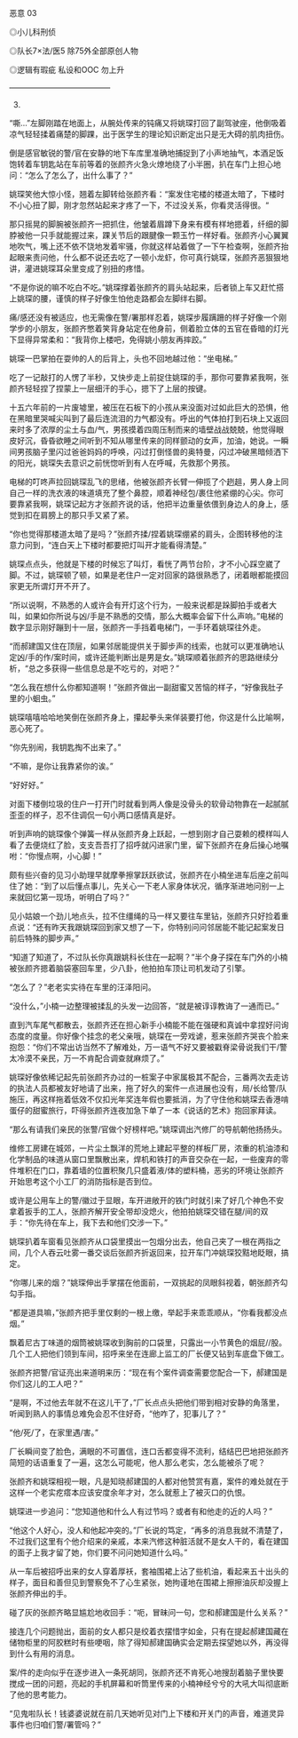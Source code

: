 恶意 03

◎小儿科刑侦

◎队长7×法/医5   除75外全部原创人物

◎逻辑有瑕疵  私设和OOC 勿上升

—————————————

03.

“嘶…”左脚刚踏在地面上，从腕处传来的钝痛又将姚琛打回了副驾驶座，他倒吸着凉气轻轻揉着痛楚的脚踝，出于医学生的理论知识断定出只是无大碍的肌肉扭伤。


倒是感官敏锐的警/官在安静的地下车库里准确地捕捉到了小声地抽气，本酒足饭饱转着车钥匙站在车前等着的张颜齐火急火燎地绕了小半圈，扒在车门上担心地问：“怎么了怎么了，出什么事了？”


姚琛笑他大惊小怪，翘着左脚转给张颜齐看：“案发住宅楼的楼道太暗了，下楼时不小心扭了脚，刚才忽然站起来才疼了一下，不过没关系，你看灵活得很。“


那只摇晃的脚腕被张颜齐一把抓住，他皱着眉蹲下身来有模有样地摁着，纤细的脚脖被他一只手就能握过来，踝关节后的跟腱像一颗玉竹一样好看。张颜齐小心翼翼地吹气，嘴上还不依不饶地发着牢骚，你就这样站着做了一下午检查啊，张颜齐抬起眼来责问他，什么都不说还去吃了一顿小龙虾，你可真行姚琛，张颜齐恶狠狠地讲，灌进姚琛耳朵里变成了别扭的疼惜。


“不是你说的嘛不吃白不吃。”姚琛撑着张颜齐的肩头站起来，后者锁上车又赶忙搭上姚琛的腰，谨慎的样子好像生怕他走路都会左脚绊右脚。


痛/感还没有被适应，也无需像在警/署那样忍着，姚琛步履蹒跚的样子好像一个刚学步的小朋友，张颜齐憋着笑背身站定在他身前，侧着脸立体的五官在昏暗的灯光下显得异常柔和：“我背你上楼吧，免得姚小朋友再摔跤。”


姚琛一巴掌拍在耍帅的人的后背上，头也不回地越过他：“坐电梯。”


吃了一记敲打的人愣了半秒，又快步走上前捉住姚琛的手，那你可要靠紧我啊，张颜齐轻轻捏了捏蒙上一层细汗的手心，摁下了上层的按键。


十五六年前的一片废墟里，被压在石板下的小孩从来没面对过如此巨大的恐惧，他在黑暗里哭喊尖叫到了最后连流泪的力气都没有。呼出的气体拍打到石块上又返回来时多了浓厚的尘土与血/气，男孩摸着四周压制而来的墙壁战战兢兢，他觉得眼皮好沉，昏昏欲睡之间听到不知从哪里传来的同样颤动的女声，加油，她说。一瞬间男孩脑子里闪过爸爸妈妈的呼唤，闪过打倒怪兽的奥特曼，闪过冲破黑暗倾洒下的阳光，姚琛失去意识之前恍惚听到有人在呼喊，先救那个男孩。


电梯的叮咚声拉回姚琛乱飞的思绪，他被张颜齐长臂一伸揽了个趔趄，男人身上同自己一样的洗衣液的味道填充了整个鼻腔，顺着神经包/裹住他紧绷的心尖。你可要靠紧我啊，姚琛记起方才张颜齐说的话，他把半边重量依偎到身边人的身上，感觉到扣在肩膀上的那只手又紧了紧。


“你也觉得那楼道太暗了是吗？”张颜齐揉/捏着姚琛绷紧的肩头，企图转移他的注意力问到，“连白天上下楼时都要把灯叫开才能看得清楚。”


姚琛点点头，他就是下楼的时候忘了叫灯，看恍了两节台阶，才不小心踩空崴了脚。不过，姚琛顿了顿，如果是老住户一定对回家的路很熟悉了，闭着眼都能摸回家更无所谓灯开不开了。


“所以说啊，不熟悉的人或许会有开灯这个行为，一般来说都是跺脚拍手或者大叫，如果如你所说与凶/手是不熟悉的交情，那么大概率会留下什么声响。”电梯的数字显示刚好蹦到十一层，张颜齐一手挡着电梯门，一手环着姚琛往外走。


“而郝建国又住在顶层，如果邻居能提供关于脚步声的线索，也就可以更准确地认定凶/手的作/案时间，或许还能判断出是男是女。”姚琛顺着张颜齐的思路继续分析，“总之多获得一些信息总是不吃亏的，对吧？”


“怎么我在想什么你都知道啊！”张颜齐做出一副甜蜜又苦恼的样子，“好像我肚子里的小蛔虫。”


姚琛嘻嘻哈哈地笑倒在张颜齐身上，攥起拳头来佯装要打他，你这是什么比喻啊，恶心死了。


“你先别闹，我钥匙掏不出来了。”


“不嘛，是你让我靠紧你的诶。”


“好好好。”


对面下楼倒垃圾的住户一打开门时就看到两人像是没骨头的软骨动物靠在一起腻腻歪歪的样子，忍不住调侃一句小两口感情真是好。


听到声响的姚琛像个弹簧一样从张颜齐身上跃起，一想到刚才自己耍赖的模样叫人看了去便烧红了脸，支支吾吾打了招呼就闪进家门里，留下张颜齐在身后操心地嘱咐：“你慢点啊，小心脚！”


颇有些兴奋的见习小助理早就摩拳擦掌跃跃欲试，张颜齐在小楠坐进车后座之前叫住了她：“到了以后懂点事儿，先关心一下老人家身体状况，循序渐进地问别一上来就回忆第一现场，听明白了吗？”


见小姑娘一个劲儿地点头，拉不住缰绳的马一样又要往车里钻，张颜齐只好捡着重点说：“还有昨天我跟姚琛回到家又想了一下，你特别问问邻居能不能记起案发日前后特殊的脚步声。”


“知道了知道了，不过队长你真跟姚科长住在一起啊？”半个身子探在车门外的小楠被张颜齐摁着脑袋塞回车里，少八卦，他拍拍车顶让司机发动了引擎。


“怎么了？”老老实实待在车里的汪泽阳问。


“没什么，”小楠一边整理被揉乱的头发一边回答，“就是被谆谆教诲了一通而已。”


直到汽车尾气都散去，张颜齐还在担心新手小楠能不能在强硬和真诚中拿捏好问询态度的度量。你好像个挂念的老父亲哦，姚琛在一旁戏谑，惹来张颜齐哭丧个脸来抱怨：“你们不常出访当然不了解难处，万一语气不好又要被戳脊梁骨说我们干/警太冷漠不亲民，万一不肯配合调查就麻烦了。”


姚琛好像依稀记起先前张颜齐办过的一桩案子中家属极其不配合，三番两次去走访的执法人员都被友好地请了出来，拖了好久的案件一点进展也没有，局/长给警/队施压，再这样拖着低效不仅扣光年奖连年假也要抵消，为了守住他和姚琛去香港啃蛋仔的甜蜜旅行，吓得张颜齐连夜加急下单了一本《说话的艺术》抱回家拜读。


“那么有请我们亲民的张警/官做个好榜样吧。”姚琛调出汽修厂的导航朝他扬扬头。


维修工房建在城郊，一片尘土飘洋的荒地上建起平整的样板厂房，浓重的机油漆和化学制品的味道从窗口里飘散出来，焊机和铁打的声音交杂在一起，一些废弃的零件堆积在门口，靠着墙的位置积聚几只盛着液/体的塑料桶，恶劣的环境让张颜齐开始思考这个小工厂的消防指标是否到位。


或许是公用车上的警/徽过于显眼，车开进敞开的铁门时就引来了好几个神色不安拿着扳手的工人，张颜齐解开安全带却没熄火，他拍拍姚琛交错在腿/间的双手：“你先待在车上，我下去和他们交涉一下。”


姚琛扒着车窗看见张颜齐从口袋里摸出一包烟分出去，他自己夹了一根在两指之间，几个人吞云吐雾一番交谈后张颜齐折返回来，拉开车门冲姚琛狡黠地眨眼，搞定。


“你哪儿来的烟？”姚琛伸出手掌摆在他面前，一双挑起的凤眼斜视着，朝张颜齐勾勾手指。


“都是道具嘛，”张颜齐把手里仅剩的一根上缴，举起手来乖乖顺从，“你看我都没点烟。”


飘着尼古丁味道的烟筒被姚琛收到胸前的口袋里，只露出一小节黄色的烟屁//股。几个工人把他们领到车间，招呼来坐在连廊上监工的厂长便又钻到车底盘下做工。


张颜齐把警/官证亮出来道明来历：“现在有个案件调查需要您配合一下，郝建国是你们这儿的工人吧？”


“是啊，不过他去年就不在这儿干了，”厂长点点头把他们带到相对安静的角落里，听闻到熟人的事情总难免会忍不住好奇，“他咋了，犯事儿了？”


“他/死/了，在家里遇/害。”


厂长瞬间变了脸色，满眼的不可置信，连口舌都变得不流利，结结巴巴地把张颜齐简短的话语重复了一遍，这怎么可能呢，他人那么老实，怎么能被杀了呢？


张颜齐和姚琛相视一眼，凡是知晓郝建国的人都对他赞赏有嘉，案件的难处就在于这样一个老实疙瘩本应该安度余年才对，怎么就惹上了被灭口的仇恨。


姚琛进一步追问：“您知道他和什么人有过节吗？或者有和他走的近的人吗？”


“他这个人好心，没人和他起冲突的。”厂长说的笃定，“再多的消息我就不清楚了，不过我们这里有个他介绍来的亲戚，本来汽修这种脏活就不是女人干的，看在建国的面子上我才留了她，你们要不问问她知道什么吗。”


从一车后被招呼出来的女人穿着厚袄，套袖围裙上沾了些机油，看起来五十出头的样子，面目和善但见到警察免不了心生紧张，她拘谨地在围裙上擦擦油灰却没握上张颜齐伸出的手。


碰了灰的张颜齐略显尴尬地收回手：“呃，冒昧问一句，您和郝建国是什么关系？”


接连几个问题抛出，面前的女人都只是绞着衣摆惜字如金，只有在提起郝建国藏在储物柜里的阿胶糕时有些哽咽，除了得知郝建国确实会定期去探望她以外，再没得到什么有用的消息。


案/件的走向似乎在逐步进入一条死胡同，张颜齐还不肯死心地搜刮着脑子里快要搅成一团的问题，亮起的手机屏幕和听筒里传来的小楠神经兮兮的大吼大叫彻底断了他的思考能力。


“见鬼啦队长！钱婆婆说就在前几天她听见对门上下楼和开关门的声音，难道灵异事件也归咱们警/署管吗？”






